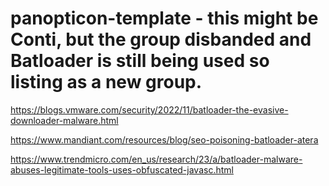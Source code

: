 # panopticon-template - this might be Conti, but the group disbanded and Batloader is still being used so listing as a new group.

https://blogs.vmware.com/security/2022/11/batloader-the-evasive-downloader-malware.html

https://www.mandiant.com/resources/blog/seo-poisoning-batloader-atera

https://www.trendmicro.com/en_us/research/23/a/batloader-malware-abuses-legitimate-tools-uses-obfuscated-javasc.html
